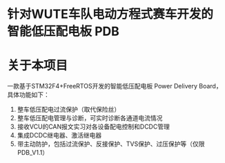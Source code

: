 # 针对WUTE车队电动方程式赛车开发的智能低压配电板 PDB

# 关于本项目

一款基于STM32F4+FreeRTOS开发的智能低压配电板 Power Delivery Board，具体功能如下：

1. 整车低压配电过流保护（取代保险丝）
2. 整车低压配电管理与诊断，可实时诊断各通道电流情况
3. 接收VCU的CAN报文实习对各设备配电控制和DCDC管理
4. 集成DCDC继电器、激活继电器
5. 带主动防护，包括过流保护、反接保护、TVS保护、过压保护等（仅限PDB_V1.1）